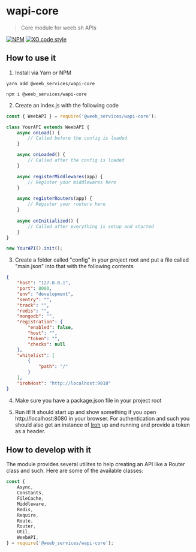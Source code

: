 # wapi-core
> Core module for weeb.sh APIs

[![NPM](https://img.shields.io/npm/v/@weeb_services/wapi-core.svg)](https://www.npmjs.com/package/@weeb_services/wapi-core)
[![XO code style](https://img.shields.io/badge/code_style-XO-5ed9c7.svg)](https://github.com/xojs/xo)

## How to use it

1. Install via Yarn or NPM
```
yarn add @weeb_services/wapi-core

npm i @weeb_services/wapi-core
```
2. Create an index.js with the following code
```js
const { WeebAPI } = require('@weeb_services/wapi-core');

class YourAPI extends WeebAPI {
	async onLoad() {
		// Called before the config is loaded
	}

	async onLoaded() {
		// Called after the config is loaded
	}

	async registerMiddlewares(app) {
		// Register your middlewares here
	}

	async registerRouters(app) {
		// Register your routers here
	}
	
	async onInitialized() {
		// Called after everything is setup and started
	}
}

new YourAPI().init();
```
3. Create a folder called "config" in your project root and put a file called "main.json" into that with the following contents
```json
{
	"host": "127.0.0.1",
	"port": 8080,
	"env": "development",
	"sentry": "",
	"track": "",
	"redis": "",
	"mongodb": "",
	"registration": {
		"enabled": false,
		"host": "",
		"token": "",
		"checks": null
	},
	"whitelist": [
		{
			"path": "/"
		}
	],
	"irohHost": "http://localhost:9010"
}
```
4. Make sure you have a package.json file in your project root

5. Run it! It should start up and show something if you open http://localhost:8080 in your browser. For authentication and such you should also get an instance of [Iroh](https://github.com/weeb-services/iroh) up and running and provide a token as a header.

## How to develop with it

The module provides several utilites to help creating an API like a Router class and such. Here are some of the available classes:

```js
const {
	Async,
	Constants,
	FileCache,
	Middleware,
	Redis,
	Require,
	Route,
	Router,
	Util,
	WeebAPI,
} = require('@weeb_services/wapi-core');
```
